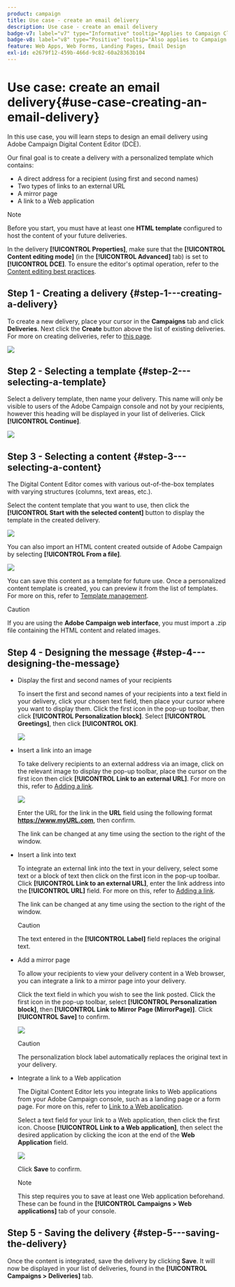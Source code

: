 ```yaml
---
product: campaign
title: Use case - create an email delivery
description: Use case - create an email delivery
badge-v7: label="v7" type="Informative" tooltip="Applies to Campaign Classic v7"
badge-v8: label="v8" type="Positive" tooltip="Also applies to Campaign v8"
feature: Web Apps, Web Forms, Landing Pages, Email Design
exl-id: e2679f12-459b-466d-9c82-60a28363b104
---
```

# Use case: create an email delivery{#use-case-creating-an-email-delivery}

 

In this use case, you will learn steps to design an email delivery using Adobe Campaign Digital Content Editor (DCE).

Our final goal is to create a delivery with a personalized template which contains:

* A direct address for a recipient (using first and second names)
* Two types of links to an external URL
* A mirror page
* A link to a Web application

>[!NOTE]
>
>Before you start, you must have at least one **HTML template** configured to host the content of your future deliveries.
>
>In the delivery **[!UICONTROL Properties]**, make sure that the **[!UICONTROL Content editing mode]** (in the **[!UICONTROL Advanced]** tab) is set to **[!UICONTROL DCE]**. To ensure the editor's optimal operation, refer to the [Content editing best practices](content-editing-best-practices.md).

## Step 1 - Creating a delivery {#step-1---creating-a-delivery}

To create a new delivery, place your cursor in the **Campaigns** tab and click **Deliveries**. Next click the **Create** button above the list of existing deliveries. For more on creating deliveries, refer to [this page](../../delivery/using/about-email-channel.md).

![](assets/delivery_step_1.png)

## Step 2 - Selecting a template {#step-2---selecting-a-template}

Select a delivery template, then name your delivery. This name will only be visible to users of the Adobe Campaign console and not by your recipients, however this heading will be displayed in your list of deliveries. Click **[!UICONTROL Continue]**.

![](assets/dce_delivery_model.png)

## Step 3 - Selecting a content {#step-3---selecting-a-content}

The Digital Content Editor comes with various out-of-the-box templates with varying structures (columns, text areas, etc.).

Select the content template that you want to use, then click the **[!UICONTROL Start with the selected content]** button to display the template in the created delivery.

![](assets/dce_select_model.png)

You can also import an HTML content created outside of Adobe Campaign by selecting **[!UICONTROL From a file]**.

![](assets/dce_select_from_file_template.png)

You can save this content as a template for future use. Once a personalized content template is created, you can preview it from the list of templates. For more on this, refer to [Template management](template-management.md).

>[!CAUTION]
>
>If you are using the **Adobe Campaign web interface**, you must import a .zip file containing the HTML content and related images.

## Step 4 - Designing the message {#step-4---designing-the-message}

* Display the first and second names of your recipients

  To insert the first and second names of your recipients into a text field in your delivery, click your chosen text field, then place your cursor where you want to display them. Click the first icon in the pop-up toolbar, then click **[!UICONTROL Personalization block]**. Select **[!UICONTROL Greetings]**, then click **[!UICONTROL OK]**.

  ![](assets/dce_personalizationblock_greetings.png)

* Insert a link into an image

  To take delivery recipients to an external address via an image, click on the relevant image to display the pop-up toolbar, place the cursor on the first icon then click **[!UICONTROL Link to an external URL]**. For more on this, refer to [Adding a link](editing-content.md#adding-a-link).

  ![](assets/dce_externalpage.png)

  Enter the URL for the link in the **URL** field using the following format **https://www.myURL.com**, then confirm.

  The link can be changed at any time using the section to the right of the window.

* Insert a link into text

  To integrate an external link into the text in your delivery, select some text or a block of text then click on the first icon in the pop-up toolbar. Click **[!UICONTROL Link to an external URL]**, enter the link address into the **[!UICONTROL URL]** field. For more on this, refer to [Adding a link](editing-content.md#adding-a-link).

  The link can be changed at any time using the section to the right of the window.

  >[!CAUTION]
  >
  >The text entered in the **[!UICONTROL Label]** field replaces the original text.

* Add a mirror page

  To allow your recipients to view your delivery content in a Web browser, you can integrate a link to a mirror page into your delivery.

  Click the text field in which you wish to see the link posted. Click the first icon in the pop-up toolbar, select **[!UICONTROL Personalization block]**, then **[!UICONTROL Link to Mirror Page (MirrorPage)]**. Click **[!UICONTROL Save]** to confirm.

  ![](assets/dce_mirrorpage.png)

  >[!CAUTION]
  >
  >The personalization block label automatically replaces the original text in your delivery.

* Integrate a link to a Web application

  The Digital Content Editor lets you integrate links to Web applications from your Adobe Campaign console, such as a landing page or a form page. For more on this, refer to [Link to a Web application](editing-content.md#link-to-a-web-application).

  Select a text field for your link to a Web application, then click the first icon. Choose **[!UICONTROL Link to a Web application]**, then select the desired application by clicking the icon at the end of the **Web Application** field.

  ![](assets/dce_webapp.png)

  Click **Save** to confirm.

  >[!NOTE]
  >
  >This step requires you to save at least one Web application beforehand. These can be found in the **[!UICONTROL Campaigns > Web applications]** tab of your console.

## Step 5 - Saving the delivery {#step-5---saving-the-delivery}

Once the content is integrated, save the delivery by clicking **Save**. It will now be displayed in your list of deliveries, found in the **[!UICONTROL Campaigns > Deliveries]** tab.
